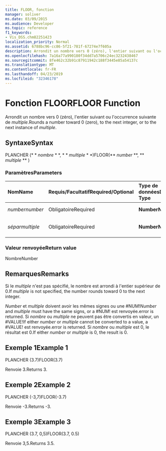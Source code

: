 ```yaml
---
title: FLOOR, fonction
manager: soliver
ms.date: 03/09/2015
ms.audience: Developer
ms.topic: reference
f1_keywords:
- Vis_DSS.chm82251423
localization_priority: Normal
ms.assetid: 6788bc96-cc86-5f21-781f-67274e7f605a
description: Arrondit un nombre vers 0 (zéro), l'entier suivant ou l'occurrence suivante de multiple.
ms.openlocfilehash: 7a16a77a990180f34dd7a5706c24ec3232438467
ms.sourcegitcommit: 8fe462c32b91c87911942c188f3445e85a54137c
ms.translationtype: MT
ms.contentlocale: fr-FR
ms.lasthandoff: 04/23/2019
ms.locfileid: "32346178"
---
```

# <a name="floor-function"></a><span data-ttu-id="fec7c-103">Fonction FLOOR</span><span class="sxs-lookup"><span data-stu-id="fec7c-103">FLOOR Function</span></span>

<span data-ttu-id="fec7c-104">Arrondit un nombre vers 0 (zéro), l'entier suivant ou l'occurrence suivante de _multiple_.</span><span class="sxs-lookup"><span data-stu-id="fec7c-104">Rounds a number toward 0 (zero), to the next integer, or to the next instance of  _multiple_.</span></span>
  
## <a name="syntax"></a><span data-ttu-id="fec7c-105">Syntaxe</span><span class="sxs-lookup"><span data-stu-id="fec7c-105">Syntax</span></span>

<span data-ttu-id="fec7c-106">PLANCHER (\* \* *nombre* \* \*, \* \* *multiple* \* \*)</span><span class="sxs-lookup"><span data-stu-id="fec7c-106">FLOOR(\*\* *number* \*\*, \*\* *multiple* \*\* )</span></span> 
  
### <a name="parameters"></a><span data-ttu-id="fec7c-107">Paramètres</span><span class="sxs-lookup"><span data-stu-id="fec7c-107">Parameters</span></span>

|<span data-ttu-id="fec7c-108">**Nom**</span><span class="sxs-lookup"><span data-stu-id="fec7c-108">**Name**</span></span>|<span data-ttu-id="fec7c-109">**Requis/Facultatif**</span><span class="sxs-lookup"><span data-stu-id="fec7c-109">**Required/Optional**</span></span>|<span data-ttu-id="fec7c-110">**Type de données**</span><span class="sxs-lookup"><span data-stu-id="fec7c-110">**Data Type**</span></span>|<span data-ttu-id="fec7c-111">**Description**</span><span class="sxs-lookup"><span data-stu-id="fec7c-111">**Description**</span></span>|
|:-----|:-----|:-----|:-----|
| <span data-ttu-id="fec7c-112">_number_</span><span class="sxs-lookup"><span data-stu-id="fec7c-112">_number_</span></span> <br/> |<span data-ttu-id="fec7c-113">Obligatoire</span><span class="sxs-lookup"><span data-stu-id="fec7c-113">Required</span></span>  <br/> |<span data-ttu-id="fec7c-114">**Number**</span><span class="sxs-lookup"><span data-stu-id="fec7c-114">**Number**</span></span> <br/> |<span data-ttu-id="fec7c-115">Nombre à arrondir.</span><span class="sxs-lookup"><span data-stu-id="fec7c-115">The number to round.</span></span>  <br/> |
| <span data-ttu-id="fec7c-116">_sépar_</span><span class="sxs-lookup"><span data-stu-id="fec7c-116">_multiple_</span></span> <br/> |<span data-ttu-id="fec7c-117">Obligatoire</span><span class="sxs-lookup"><span data-stu-id="fec7c-117">Required</span></span>  <br/> |<span data-ttu-id="fec7c-118">**Number**</span><span class="sxs-lookup"><span data-stu-id="fec7c-118">**Number**</span></span> <br/> |<span data-ttu-id="fec7c-119">Multiple vers lequel arrondir.</span><span class="sxs-lookup"><span data-stu-id="fec7c-119">The multiple to which to round.</span></span>  <br/> |
   
### <a name="return-value"></a><span data-ttu-id="fec7c-120">Valeur renvoyée</span><span class="sxs-lookup"><span data-stu-id="fec7c-120">Return value</span></span>

<span data-ttu-id="fec7c-121">Nombre</span><span class="sxs-lookup"><span data-stu-id="fec7c-121">Number</span></span>
  
## <a name="remarks"></a><span data-ttu-id="fec7c-122">Remarques</span><span class="sxs-lookup"><span data-stu-id="fec7c-122">Remarks</span></span>

<span data-ttu-id="fec7c-123">Si le _multiple_ n'est pas spécifié, le nombre est arrondi à l'entier supérieur de 0.</span><span class="sxs-lookup"><span data-stu-id="fec7c-123">If  _multiple_ is not specified, the number rounds toward 0 to the next integer.</span></span> 
  
 <span data-ttu-id="fec7c-124">_Number_ et _multiple_ doivent avoir les mêmes signes ou une #NUM!</span><span class="sxs-lookup"><span data-stu-id="fec7c-124">_Number_ and  _multiple_ must have the same signs, or a #NUM!</span></span> <span data-ttu-id="fec7c-125">est renvoyée.</span><span class="sxs-lookup"><span data-stu-id="fec7c-125">error is returned.</span></span> <span data-ttu-id="fec7c-126">Si _nombre_ ou _multiple_ ne peuvent pas être convertis en valeur, un #VALUE!</span><span class="sxs-lookup"><span data-stu-id="fec7c-126">If either  _number_ or  _multiple_ cannot be converted to a value, a #VALUE!</span></span> <span data-ttu-id="fec7c-127">est renvoyée.</span><span class="sxs-lookup"><span data-stu-id="fec7c-127">error is returned.</span></span> <span data-ttu-id="fec7c-128">Si _nombre_ ou _multiple_ est 0, le résultat est 0.</span><span class="sxs-lookup"><span data-stu-id="fec7c-128">If either  _number_ or  _multiple_ is 0, the result is 0.</span></span> 
  
## <a name="example-1"></a><span data-ttu-id="fec7c-129">Exemple 1</span><span class="sxs-lookup"><span data-stu-id="fec7c-129">Example 1</span></span>

<span data-ttu-id="fec7c-130">PLANCHER (3.7)</span><span class="sxs-lookup"><span data-stu-id="fec7c-130">FLOOR(3.7)</span></span>
  
<span data-ttu-id="fec7c-131">Renvoie 3.</span><span class="sxs-lookup"><span data-stu-id="fec7c-131">Returns 3.</span></span>
  
## <a name="example-2"></a><span data-ttu-id="fec7c-132">Exemple 2</span><span class="sxs-lookup"><span data-stu-id="fec7c-132">Example 2</span></span>

<span data-ttu-id="fec7c-133">PLANCHER (-3,7)</span><span class="sxs-lookup"><span data-stu-id="fec7c-133">FLOOR(-3.7)</span></span>
  
<span data-ttu-id="fec7c-134">Renvoie -3.</span><span class="sxs-lookup"><span data-stu-id="fec7c-134">Returns -3.</span></span>
  
## <a name="example-3"></a><span data-ttu-id="fec7c-135">Exemple 3</span><span class="sxs-lookup"><span data-stu-id="fec7c-135">Example 3</span></span>

<span data-ttu-id="fec7c-136">PLANCHER (3.7, 0,5)</span><span class="sxs-lookup"><span data-stu-id="fec7c-136">FLOOR(3.7, 0.5)</span></span>
  
<span data-ttu-id="fec7c-137">Renvoie 3,5.</span><span class="sxs-lookup"><span data-stu-id="fec7c-137">Returns 3.5.</span></span>
  

